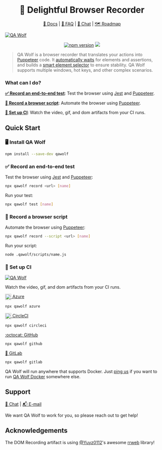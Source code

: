 <h1 align="center">🐺 Delightful Browser Recorder</h1>

<p align="center">
    <a href="https://docs.qawolf.com">📖 Docs</a> |
    <a href="https://docs.qawolf.com/docs/faq">🧐 FAQ</a> |
    <a href="https://gitter.im/qawolf/community">👋 Chat</a> |
    <a href="https://github.com/qawolf/qawolf/projects/4">🗺️ Roadmap</a>
</p>

<a align="center" height="200" href="https://qawolf.com"><img src="https://storage.googleapis.com/docs.qawolf.com/home/record-small.gif" alt="QA Wolf"></a>

<p align="center">
  <a href="http://badge.fury.io/js/qawolf"><img src="https://badge.fury.io/js/qawolf.svg" alt="npm version"></a>
  <a href="https://github.com/qawolf/qawolf/actions?query=workflow%3A%22npm+test%22"><img src="https://github.com/qawolf/qawolf/workflows/npm%20test/badge.svg" /></a>
</p>

> QA Wolf is a browser recorder that translates your actions into [Puppeteer](https://github.com/puppeteer/puppeteer) code. It [automatically waits](https://docs.qawolf.com/docs/how_it_works#automatic-waiting) for elements and assertions, and builds a [smart element selector](https://docs.qawolf.com/docs/how_it_works#element-selectors) to ensure stability. QA Wolf supports multiple windows, hot keys, and other complex scenarios.

### What can I do?

[**✅ Record an end-to-end test**](#-record-an-end-to-end-test): Test the browser using [Jest](https://jestjs.io/) and [Puppeteer](https://github.com/puppeteer/puppeteer).

[**🤖 Record a browser script**](#-record-a-browser-script): Automate the browser using [Puppeteer](https://github.com/puppeteer/puppeteer).

[**🎥 Set up CI**](#-set-up-ci): Watch the video, gif, and dom artifacts from your CI runs.

## Quick Start

### 🖥️ Install QA Wolf

```bash
npm install --save-dev qawolf
```

### ✅ Record an end-to-end test

Test the browser using [Jest](https://jestjs.io/) and [Puppeteer](https://github.com/puppeteer/puppeteer):

```bash
npx qawolf record <url> [name]
```

Run your test:

```bash
npx qawolf test [name]
```

### 🤖 Record a browser script

Automate the browser using [Puppeteer](https://github.com/puppeteer/puppeteer):

```bash
npx qawolf record --script <url> [name]
```

Run your script:

```bash
node .qawolf/scripts/name.js
```

### 🎥 Set up CI

<a align="center" height="200" href="https://qawolf.com"><img src="https://storage.googleapis.com/docs.qawolf.com/home/debug.gif" alt="QA Wolf"></a>

Watch the video, gif, and dom artifacts from your CI runs.

[<img align="center" height="20px" src="https://cdn.iconscout.com/icon/free/png-256/azure-190760.png" /> Azure](https://docs.qawolf.com/docs/set_up_ci#azure)

```bash
npx qawolf azure
```

[<img align="center" height="20px" src="https://cdn.iconscout.com/icon/free/png-256/circleci-283066.png" /> CircleCI](https://docs.qawolf.com/docs/set_up_ci#circleci)

```bash
npx qawolf circleci
```

[:octocat: GitHub](https://docs.qawolf.com/docs/set_up_ci#github)

```bash
npx qawolf github
```

[🦊 GitLab](https://docs.qawolf.com/docs/set_up_ci#gitlab)

```bash
npx qawolf gitlab
```

QA Wolf will run anywhere that supports Docker. Just [ping us](https://gitter.im/qawolf/community) if you want to run [QA Wolf Docker](https://hub.docker.com/r/qawolf/qawolf) somewhere else.

## Support

<p align="left">
    <a href="https://gitter.im/qawolf/community">👋 Chat</a> |
    <a href="mailto:jon@qawolf.com">📬 E-mail</a>
</p>

We want QA Wolf to work for you, so please reach out to get help!

## Acknowledgements

The DOM Recording artifact is using [@Yuyz0112](https://github.com/Yuyz0112)'s awesome [rrweb](https://github.com/rrweb-io/rrweb) library!
